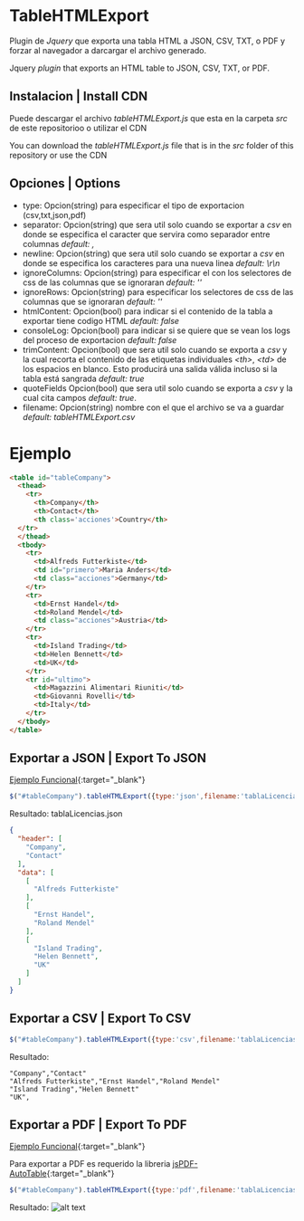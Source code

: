 # TableHTMLExport
Plugin de *Jquery* que exporta una tabla HTML a JSON, CSV, TXT, o PDF y forzar al navegador a darcargar el archivo generado.

Jquery *plugin* that exports an HTML table to JSON, CSV, TXT, or PDF.

## Instalacion | Install CDN

Puede descargar el archivo *tableHTMLExport.js* que esta en la carpeta *src* de este repositorioo o utilizar el CDN

You can download the *tableHTMLExport.js* file that is in the *src* folder of this repository or use the CDN

## Opciones | Options

- type: Opcion(string) para especificar el tipo de exportacion (csv,txt,json,pdf)
- separator: Opcion(string) que sera util solo cuando se exportar a *csv* en donde se especifica el caracter que servira como separador entre columnas *default: ,*
- newline: Opcion(string) que sera util solo cuando se exportar a *csv* en donde se especifica los caracteres para una nueva linea *default: \r\n*
- ignoreColumns: Opcion(string) para especificar el con los selectores de css de las columnas que se ignoraran *default: ''*
- ignoreRows: Opcion(string) para especificar los selectores de css de las columnas que se ignoraran *default: ''*
- htmlContent: Opcion(bool) para indicar si el contenido de la tabla a exportar tiene codigo HTML *default: false*
- consoleLog: Opcion(bool) para indicar si se quiere que se vean los logs del proceso de exportacion *default: false*
- trimContent: Opcion(bool) que sera util solo cuando se exporta a *csv* y la cual recorta el contenido de las etiquetas individuales *\<th>*, *\<td>*  de los espacios en blanco. Esto producirá una salida válida incluso si la tabla está sangrada *default: true*
- quoteFields Opcion(bool) que sera util solo cuando se exporta a *csv* y la cual cita campos *default: true*.
- filename: Opcion(string) nombre con el que el archivo se va a guardar *default: tableHTMLExport.csv*
# Ejemplo


```html
<table id="tableCompany">
  <thead>
    <tr>
      <th>Company</th>
      <th>Contact</th>
      <th class='acciones'>Country</th>
  </tr>    
  </thead>
  <tbody>
    <tr>
      <td>Alfreds Futterkiste</td>
      <td id="primero">Maria Anders</td>
      <td class="acciones">Germany</td>
    </tr>
    <tr>
      <td>Ernst Handel</td>
      <td>Roland Mendel</td>
      <td class="acciones">Austria</td>
    </tr>
    <tr>
      <td>Island Trading</td>
      <td>Helen Bennett</td>
      <td>UK</td>
    </tr>
    <tr id="ultimo">
      <td>Magazzini Alimentari Riuniti</td>
      <td>Giovanni Rovelli</td>
      <td>Italy</td>
    </tr>
  </tbody>  
</table>
```


## Exportar a JSON | Export To JSON

[Ejemplo Funcional](https://codepen.io/furiosojack/pen/JmyExX?editors=1111){:target="_blank"}

```javascript
$("#tableCompany").tableHTMLExport({type:'json',filename:'tablaLicencias.json',ignoreColumns:'.acciones,#primero',ignoreRows: '#ultimo'});
```

Resultado: tablaLicencias.json
```json
{
  "header": [
    "Company",
    "Contact"
  ],
  "data": [
    [
      "Alfreds Futterkiste"
    ],
    [
      "Ernst Handel",
      "Roland Mendel"
    ],
    [
      "Island Trading",
      "Helen Bennett",
      "UK"
    ]
  ]
}

```
## Exportar a CSV | Export To CSV

```javascript
$("#tableCompany").tableHTMLExport({type:'csv',filename:'tablaLicencias.csv',ignoreColumns:'.acciones,#primero',ignoreRows: '#ultimo'});
```
Resultado: 
```csv
"Company","Contact"
"Alfreds Futterkiste","Ernst Handel","Roland Mendel"
"Island Trading","Helen Bennett"
"UK",
```

## Exportar a PDF | Export To PDF

[Ejemplo Funcional](https://codepen.io/furiosojack/pen/gBxmvQ?editors=1111){:target="_blank"}

Para exportar a PDF es requerido la libreria [jsPDF-AutoTable](https://github.com/simonbengtsson/jsPDF-AutoTable){:target="_blank"}

```javascript
$("#tableCompany").tableHTMLExport({type:'pdf',filename:'tablaLicencias.pdf',ignoreColumns:'.acciones,#primero',ignoreRows: '#ultimo'});
```

Resultado: 
![alt text][exporPDF]

[exporPDF]: https://image.ibb.co/kZvgB9/Captura.png "Como ser ve la exportacion PDF"



